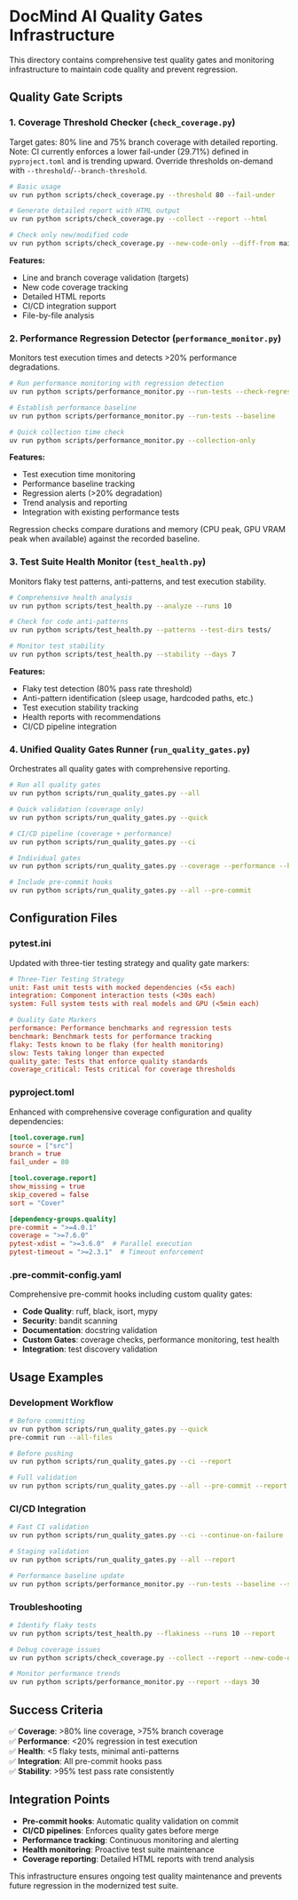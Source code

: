 # DocMind AI Quality Gates Infrastructure

This directory contains comprehensive test quality gates and monitoring infrastructure to maintain code quality and prevent regression.

## Quality Gate Scripts

### 1. Coverage Threshold Checker (`check_coverage.py`)

Target gates: 80% line and 75% branch coverage with detailed reporting. Note: CI currently enforces a lower fail-under (29.71%) defined in `pyproject.toml` and is trending upward. Override thresholds on-demand with `--threshold`/`--branch-threshold`.

```bash
# Basic usage
uv run python scripts/check_coverage.py --threshold 80 --fail-under

# Generate detailed report with HTML output
uv run python scripts/check_coverage.py --collect --report --html

# Check only new/modified code
uv run python scripts/check_coverage.py --new-code-only --diff-from main
```

**Features:**

- Line and branch coverage validation (targets)  
- New code coverage tracking
- Detailed HTML reports
- CI/CD integration support
- File-by-file analysis

### 2. Performance Regression Detector (`performance_monitor.py`)

Monitors test execution times and detects >20% performance degradations.

```bash
# Run performance monitoring with regression detection
uv run python scripts/performance_monitor.py --run-tests --check-regressions

# Establish performance baseline
uv run python scripts/performance_monitor.py --run-tests --baseline

# Quick collection time check
uv run python scripts/performance_monitor.py --collection-only
```

**Features:**

- Test execution time monitoring
- Performance baseline tracking  
- Regression alerts (>20% degradation)
- Trend analysis and reporting
- Integration with existing performance tests

Regression checks compare durations and memory (CPU peak, GPU VRAM peak when available) against the recorded baseline.

### 3. Test Suite Health Monitor (`test_health.py`)

Monitors flaky test patterns, anti-patterns, and test execution stability.

```bash
# Comprehensive health analysis
uv run python scripts/test_health.py --analyze --runs 10

# Check for code anti-patterns
uv run python scripts/test_health.py --patterns --test-dirs tests/

# Monitor test stability
uv run python scripts/test_health.py --stability --days 7
```

**Features:**

- Flaky test detection (80% pass rate threshold)
- Anti-pattern identification (sleep usage, hardcoded paths, etc.)
- Test execution stability tracking
- Health reports with recommendations
- CI/CD pipeline integration

### 4. Unified Quality Gates Runner (`run_quality_gates.py`)

Orchestrates all quality gates with comprehensive reporting.

```bash
# Run all quality gates
uv run python scripts/run_quality_gates.py --all

# Quick validation (coverage only)
uv run python scripts/run_quality_gates.py --quick

# CI/CD pipeline (coverage + performance)
uv run python scripts/run_quality_gates.py --ci

# Individual gates
uv run python scripts/run_quality_gates.py --coverage --performance --health

# Include pre-commit hooks
uv run python scripts/run_quality_gates.py --all --pre-commit
```

## Configuration Files

### pytest.ini

Updated with three-tier testing strategy and quality gate markers:

```ini
# Three-Tier Testing Strategy
unit: Fast unit tests with mocked dependencies (<5s each)
integration: Component interaction tests (<30s each)  
system: Full system tests with real models and GPU (<5min each)

# Quality Gate Markers
performance: Performance benchmarks and regression tests
benchmark: Benchmark tests for performance tracking
flaky: Tests known to be flaky (for health monitoring)
slow: Tests taking longer than expected
quality_gate: Tests that enforce quality standards
coverage_critical: Tests critical for coverage thresholds
```

### pyproject.toml

Enhanced with comprehensive coverage configuration and quality dependencies:

```toml
[tool.coverage.run]
source = ["src"]
branch = true
fail_under = 80

[tool.coverage.report]
show_missing = true
skip_covered = false
sort = "Cover"

[dependency-groups.quality]
pre-commit = ">=4.0.1"
coverage = ">=7.6.0" 
pytest-xdist = ">=3.6.0"  # Parallel execution
pytest-timeout = ">=2.3.1"  # Timeout enforcement
```

### .pre-commit-config.yaml  

Comprehensive pre-commit hooks including custom quality gates:

- **Code Quality**: ruff, black, isort, mypy
- **Security**: bandit scanning  
- **Documentation**: docstring validation
- **Custom Gates**: coverage checks, performance monitoring, test health
- **Integration**: test discovery validation

## Usage Examples

### Development Workflow

```bash
# Before committing
uv run python scripts/run_quality_gates.py --quick
pre-commit run --all-files

# Before pushing  
uv run python scripts/run_quality_gates.py --ci --report

# Full validation
uv run python scripts/run_quality_gates.py --all --pre-commit --report
```

### CI/CD Integration

```bash
# Fast CI validation
uv run python scripts/run_quality_gates.py --ci --continue-on-failure

# Staging validation
uv run python scripts/run_quality_gates.py --all --report

# Performance baseline update
uv run python scripts/performance_monitor.py --run-tests --baseline --save
```

### Troubleshooting

```bash
# Identify flaky tests
uv run python scripts/test_health.py --flakiness --runs 10 --report

# Debug coverage issues  
uv run python scripts/check_coverage.py --collect --report --new-code-only

# Monitor performance trends
uv run python scripts/performance_monitor.py --report --days 30
```

## Success Criteria

✅ **Coverage**: >80% line coverage, >75% branch coverage  
✅ **Performance**: <20% regression in test execution  
✅ **Health**: <5 flaky tests, minimal anti-patterns  
✅ **Integration**: All pre-commit hooks pass  
✅ **Stability**: >95% test pass rate consistently  

## Integration Points

- **Pre-commit hooks**: Automatic quality validation on commit
- **CI/CD pipelines**: Enforces quality gates before merge
- **Performance tracking**: Continuous monitoring and alerting  
- **Health monitoring**: Proactive test suite maintenance
- **Coverage reporting**: Detailed HTML reports with trend analysis

This infrastructure ensures ongoing test quality maintenance and prevents future regression in the modernized test suite.
